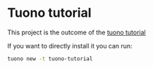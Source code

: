 # Tuono tutorial

This project is the outcome of the [tuono tutorial](https://tuono.dev/documentation/tutorial)

If you want to directly install it you can run:

```sh
tuono new -t tuono-tutorial
```
